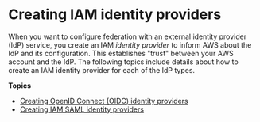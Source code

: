 # Creating IAM identity providers<a name="id_roles_providers_create"></a>

When you want to configure federation with an external identity provider \(IdP\) service, you create an IAM *identity provider* to inform AWS about the IdP and its configuration\. This establishes "trust" between your AWS account and the IdP\. The following topics include details about how to create an IAM identity provider for each of the IdP types\.

**Topics**
+ [Creating OpenID Connect \(OIDC\) identity providers](id_roles_providers_create_oidc.md)
+ [Creating IAM SAML identity providers](id_roles_providers_create_saml.md)